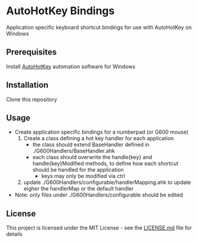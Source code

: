 # AutoHotKey Bindings
Application specific keyboard shortcut bindings for use with AutoHotKey on Windows

## Prerequisites
Install [AutoHotKey](https://www.autohotkey.com/) automation software for Windows

## Installation
Clone this repository

## Usage
* Create application specific bindings for a numberpad (or G600 mouse)
    1) Create a class defining a hot key handler for each application 
        * the class should extend BaseHandler defined in ./G600Handlers/BaseHandler.ahk
        * each class should overwrite the handle{key} and handle{key}Modified methods, to define how each shortcut should be handled for the application
          * keys may only be modified via ctrl
    2) update ./G600Handlers/configurable/handlerMapping.ahk to update eigher the handlerMap or the default handler
* Note: only files under ./G600Handlers/configurable should be edited 


## License
This project is licensed under the MIT License - see the [LICENSE.md]() file for details